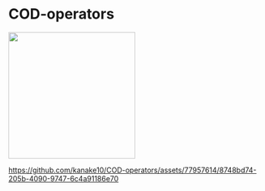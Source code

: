 # COD-operators
<img src="https://github.com/kanake10/COD-operators/assets/77957614/43bd71eb-7f0d-47f4-8954-503ed7b5d697" width=250/>

https://github.com/kanake10/COD-operators/assets/77957614/8748bd74-205b-4090-9747-6c4a91186e70


